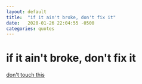 ```yaml
---
layout: default
title:  "if it ain't broke, don't fix it"
date:   2020-01-26 22:04:55 -0500
categories: quotes
---
```

# if it ain't broke, don't fix it

[don't touch this](https://www.youtube.com/watch?v=otCpCn0l4Wo)